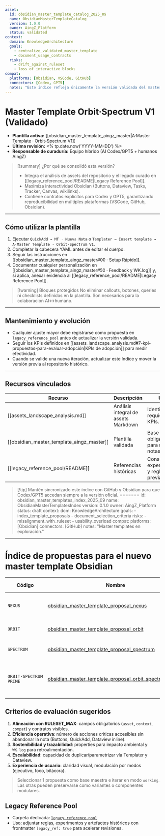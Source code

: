 ```yaml
---
asset:
  id: obsidian_master_template_catalog_2025_09
  name: ObsidianMasterTemplateCatalog
  version: 1.0.0
  owner: AingZ_Platform
  status: validated
context:
  domain: KnowledgeArchitecture
  goals:
    - centralize_validated_master_template
    - document_usage_contracts
  risks:
    - drift_against_ruleset
    - loss_of_interactive_blocks
compat:
  platforms: [Obsidian, VSCode, GitHub]
  connectors: [Codex, GPT5]
  notes: "Este índice refleja únicamente la versión validada del master template."
---
```


# Master Template Orbit·Spectrum V1 (Validado)

- **Plantilla activa:** [[obsidian_master_template_aingz_master|A·Master Template · Orbit-Spectrum V1]]
- **Última revisión:** <% tp.date.now('YYYY-MM-DD') %>
- **Responsable de curaduría:** Equipo híbrido (AI Codex/GPT5 + humanos AingZ)

> [!summary] ¿Por qué se consolidó esta versión?
> - Integra el análisis de assets del repositorio y el legado curado en [[legacy_reference_pool/README|Legacy Reference Pool]].
> - Maximiza interactividad Obsidian (Buttons, Dataview, Tasks, Tracker, Canvas, wikilinks).
> - Contiene contratos explícitos para Codex y GPT5, garantizando reproducibilidad en múltiples plataformas (VSCode, GitHub, Obsidian).

---

## Cómo utilizar la plantilla

1. Ejecutar `QuickAdd → MT · Nueva Nota` o `Templater → Insert template → A·Master Template · Orbit-Spectrum V1`.
2. Completar la cabecera YAML antes de editar el cuerpo.
3. Seguir las instrucciones en [[obsidian_master_template_aingz_master#00 · Setup Rápido]].
4. Documentar cualquier personalización en [[obsidian_master_template_aingz_master#50 · Feedback y WK.log]] y, si aplica, anexar evidencia al [[legacy_reference_pool/README|Legacy Reference Pool]].

> [!warning] Bloques protegidos
> No eliminar callouts, botones, queries ni checklists definidos en la plantilla. Son necesarios para la colaboración AI↔humano.

---

## Mantenimiento y evolución

- Cualquier ajuste mayor debe registrarse como propuesta en `legacy_reference_pool` antes de actualizar la versión validada.
- Seguir los KPIs definidos en [[assets_landscape_analysis.md#7-kpi-propuestos-para-evaluar-adopción|KPIs de adopción]] para medir efectividad.
- Cuando se valide una nueva iteración, actualizar este índice y mover la versión previa al repositorio histórico.

---

## Recursos vinculados

| Recurso | Descripción | Uso |
| ------- | ----------- | --- |
| [[assets_landscape_analysis.md]] | Análisis integral de assets Markdown | Identificar requisitos y KPIs.
| [[obsidian_master_template_aingz_master]] | Plantilla validada | Base obligatoria para nuevas notas.
| [[legacy_reference_pool/README]] | Referencias históricas | Consultar experimentos y reglas previas.

> [!tip] Mantén sincronizado este índice con GitHub y Obsidian para que Codex/GPT5 accedan siempre a la versión oficial.
=======
  id: obsidian_master_templates_index_2025_09
  name: ObsidianMasterTemplatesIndex
  version: 0.1.0
  owner: AingZ_Platform
  status: draft
context:
  dom: KnowledgeArchitecture
  goals:
    - index_template_proposals
    - document_selection_criteria
  risks:
    - misalignment_with_ruleset
    - usability_overload
compat:
  platforms: [Obsidian]
  connectors: [GitHub]
  notes: "Master templates en exploración."
---

# Índice de propuestas para el nuevo master template Obsidian

| Código | Nombre | Enfoque principal | Highlight interactivo |
| ------ | ------ | ----------------- | ---------------------- |
| `NEXUS` | [obsidian_master_template_proposal_nexus](obsidian_master_template_proposal_nexus.md) | Orquestación integral (estrategia + ejecución) | Tabs CSS + callouts DO/DON'T + Dashboard Dataview |
| `ORBIT` | [obsidian_master_template_proposal_orbit](obsidian_master_template_proposal_orbit.md) | Ciclo de proyectos sostenibles | Timeline Buttons + Tracker KPIs |
| `SPECTRUM` | [obsidian_master_template_proposal_spectrum](obsidian_master_template_proposal_spectrum.md) | Gestión de conocimiento y evidencias | Canvas embed + bibliografía dinámica |
| `ORBIT·SPECTRUM PRIME` | [obsidian_master_template_proposal_orbit_spectrum_prime](obsidian_master_template_proposal_orbit_spectrum_prime.md) | Fusión ciclo-proyecto + knowledge fabric con co-working IA/humano | Dataview híbrido + Handshake AI + Canvas/Excalidraw |


## Criterios de evaluación sugeridos

1. **Alineación con RULESET_MAX**: campos obligatorios (`asset`, `context`, `compat`) y contratos visibles.
2. **Eficiencia operativa**: número de acciones críticas accesibles sin abandonar la nota (Buttons, QuickAdd, Dataview inline).
3. **Sostenibilidad y trazabilidad**: properties para impacto ambiental y `WK.log` para retroalimentación.
4. **Escalabilidad**: capacidad de duplicar/parametrizar vía Templater y Dataview.
5. **Experiencia de usuario**: claridad visual, modulación por modos (ejecutivo, foco, bitácora).

> Seleccionar 1 propuesta como base maestra e iterar en modo `working`. Las otras pueden preservarse como variantes o componentes modulares.

## Legacy Reference Pool

- Carpeta dedicada: [`legacy_reference_pool`](legacy_reference_pool/)
- Uso: adjuntar reglas, experimentos y artefactos históricos con frontmatter `legacy_ref: true` para acelerar revisiones.

